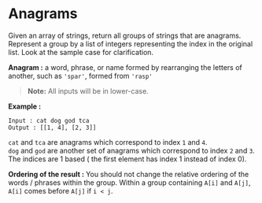 # Anagrams
Given an array of strings, return all groups of strings that are anagrams. Represent a group by a list of integers representing the index in the original list. Look at the sample case for clarification.

**Anagram :** a word, phrase, or name formed by rearranging the letters of another, such as `'spar'`, formed from `'rasp'`

> **Note:** All inputs will be in lower-case.

**Example :**

```
Input : cat dog god tca
Output : [[1, 4], [2, 3]]

```

`cat` and `tca` are anagrams which correspond to index `1` and `4`.  
`dog` and `god` are another set of anagrams which correspond to index `2` and `3`.  
The indices are 1 based ( the first element has index 1 instead of index 0).

**Ordering of the result :** You should not change the relative ordering of the words / phrases within the group. Within a group containing `A[i]` and `A[j]`, `A[i]` comes before `A[j]` if `i < j`.
